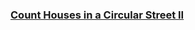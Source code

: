 ### [Count Houses in a Circular Street II](https://leetcode.com/problems/count-houses-in-a-circular-street-ii)

